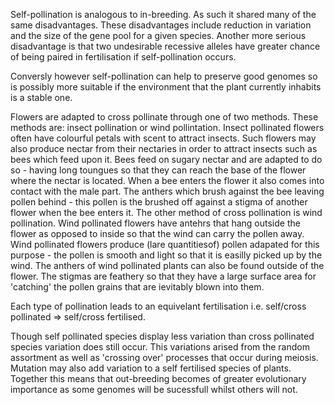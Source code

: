 Self-pollination is analogous to in-breeding. As such it shared many of the same disadvantages. These disadvantages include reduction in variation and the size of the gene pool for a given species. Another more serious disadvantage is that two undesirable recessive alleles have greater chance of being paired in fertilisation if self-pollination occurs.

Conversly however self-pollination can help to preserve good genomes so is possibly more suitable if the environment that the plant currently inhabits is a stable one.

Flowers are adapted to cross pollinate through one of two methods. These methods are: insect pollination or wind pollintation. Insect pollinated flowers often have colourful petals with scent to attract insects. Such flowers may also produce nectar from their nectaries in order to attract insects such as bees which feed upon it. Bees feed on sugary nectar and are adapted to do so - having long toungues so that they can reach the base of the flower where the nectar is located. When a bee enters the flower it also comes into contact with the male part. The anthers which brush against the bee leaving pollen behind - this pollen is the brushed off against a stigma of another flower when the bee enters it. The other method of cross pollination is wind pollination. Wind pollinated flowers have antehrs that hang outside the flower as opposed to inside so that the wind can carry the pollen away. Wind pollinated flowers produce (lare quantitiesof) pollen adapated for this purpose - the pollen is smooth and light so that it is easilly picked up by the wind. The anthers of wind pollinated plants can also be found outside of the flower. The stigmas are feathery so that they have a large surface area for 'catching' the pollen grains that are ievitably blown into them.

Each type of pollination leads to an equivelant fertilisation i.e. self/cross pollinated => self/cross fertilised.

Though self pollinated species display less variation than cross pollinated species variation does still occur. This variations arised from the random assortment as well as 'crossing over' processes that occur during meiosis. Mutation may also add variation to a self fertilised species of plants. Together this means that out-breeding becomes of greater evolutionary importance as some genomes will be sucessfull whilst others will not.
